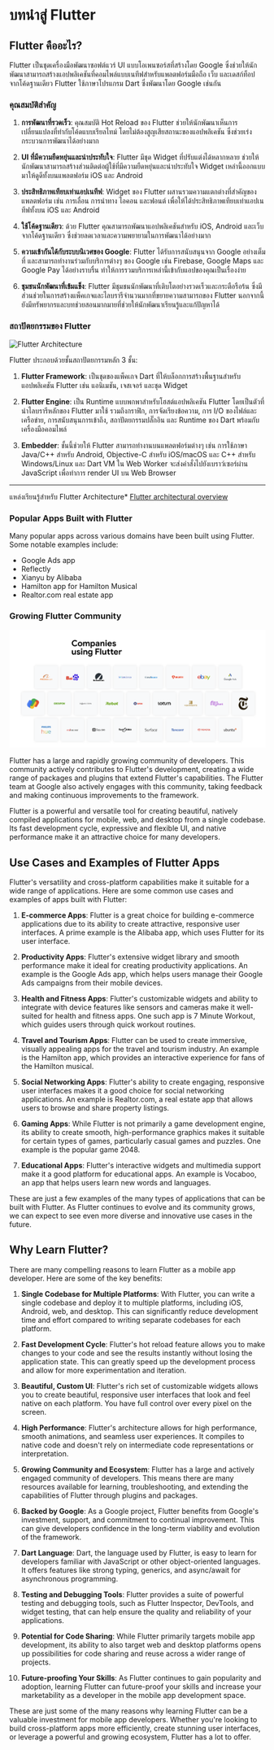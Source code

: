 # บทนำสู่ Flutter

## Flutter คืออะไร?

Flutter เป็นชุดเครื่องมือพัฒนาซอฟต์แวร์ UI แบบโอเพนซอร์สที่สร้างโดย Google ซึ่งช่วยให้นักพัฒนาสามารถสร้างแอปพลิเคชันที่คอมไพล์แบบเนทีฟสำหรับแพลตฟอร์มมือถือ เว็บ และเดสก์ท็อป จากโค้ดฐานเดียว Flutter ใช้ภาษาโปรแกรม Dart ซึ่งพัฒนาโดย Google เช่นกัน

### คุณสมบัติสำคัญ

1. **การพัฒนาที่รวดเร็ว**: คุณสมบัติ Hot Reload ของ Flutter ช่วยให้นักพัฒนาเห็นการเปลี่ยนแปลงที่ทำกับโค้ดแบบเรียลไทม์ โดยไม่ต้องสูญเสียสถานะของแอปพลิเคชัน ซึ่งช่วยเร่งกระบวนการพัฒนาได้อย่างมาก

2. **UI ที่มีความยืดหยุ่นและน่าประทับใจ**: Flutter มีชุด Widget ที่ปรับแต่งได้หลากหลาย ช่วยให้นักพัฒนาสามารถสร้างส่วนติดต่อผู้ใช้ที่มีความยืดหยุ่นและน่าประทับใจ Widget เหล่านี้ออกแบบมาให้ดูดีทั้งบนแพลตฟอร์ม iOS และ Android

3. **ประสิทธิภาพเทียบเท่าแอปเนทีฟ**: Widget ของ Flutter ผสานรวมความแตกต่างที่สำคัญของแพลตฟอร์ม เช่น การเลื่อน การนำทาง ไอคอน และฟอนต์ เพื่อให้ได้ประสิทธิภาพเทียบเท่าแอปเนทีฟทั้งบน iOS และ Android

4. **ใช้โค้ดฐานเดียว**: ด้วย Flutter คุณสามารถพัฒนาแอปพลิเคชันสำหรับ iOS, Android และเว็บจากโค้ดฐานเดียว ซึ่งช่วยลดเวลาและความพยายามในการพัฒนาได้อย่างมาก

5. **ความเข้ากันได้กับระบบนิเวศของ Google**: Flutter ได้รับการสนับสนุนจาก Google อย่างเต็มที่ และสามารถทำงานร่วมกับบริการต่างๆ ของ Google เช่น Firebase, Google Maps และ Google Pay ได้อย่างราบรื่น ทำให้การรวมบริการเหล่านี้เข้ากับแอปของคุณเป็นเรื่องง่าย

6. **ชุมชนนักพัฒนาที่เข้มแข็ง**: Flutter มีชุมชนนักพัฒนาที่เติบโตอย่างรวดเร็วและกระตือรือร้น ซึ่งมีส่วนช่วยในการสร้างแพ็คเกจและไลบรารีจำนวนมากที่ขยายความสามารถของ Flutter นอกจากนี้ยังมีทรัพยากรและบทช่วยสอนมากมายที่ช่วยให้นักพัฒนาเรียนรู้และแก้ปัญหาได้

### **สถาปัตยกรรมของ Flutter**

![Flutter Architecture](https://docs.flutter.dev/assets/images/docs/arch-overview/archdiagram.png)

Flutter ประกอบด้วยชั้นสถาปัตยกรรมหลัก 3 ชั้น:

1. **Flutter Framework**: เป็นชุดของแพ็คเกจ Dart ที่ให้บล็อกการสร้างพื้นฐานสำหรับแอปพลิเคชัน Flutter เช่น แอนิเมชัน, เจสเจอร์ และชุด Widget

2. **Flutter Engine**: เป็น Runtime แบบพกพาสำหรับโฮสต์แอปพลิเคชัน Flutter โดยเป็นตัวที่นำไลบรารีหลักของ Flutter มาใช้ รวมถึงกราฟิก, การจัดเรียงข้อความ, การ I/O ของไฟล์และเครือข่าย, การสนับสนุนการเข้าถึง, สถาปัตยกรรมปลั๊กอิน และ Runtime ของ Dart พร้อมกับเครื่องมือคอมไพล์

3. **Embedder**: ชั้นนี้ช่วยให้ Flutter สามารถทำงานบนแพลตฟอร์มต่างๆ เช่น การใช้ภาษา Java/C++ สำหรับ Android, Objective-C สำหรับ iOS/macOS และ C++ สำหรับ Windows/Linux และ Dart VM ใน Web Worker จะส่งคำสั่งไปยังเบราว์เซอร์ผ่าน JavaScript เพื่อทำการ render UI บน Web Browser

---

แหล่งเรียนรู้สำหรับ Flutter Architecture\* [Flutter architectural overview](https://docs.flutter.dev/resources/architectural-overview)

### Popular Apps Built with Flutter

Many popular apps across various domains have been built using Flutter. Some notable examples include:

- Google Ads app
- Reflectly
- Xianyu by Alibaba
- Hamilton app for Hamilton Musical
- Realtor.com real estate app

### Growing Flutter Community

![Company using Flutter](/assets/images/company.png)

Flutter has a large and rapidly growing community of developers. This community actively contributes to Flutter's development, creating a wide range of packages and plugins that extend Flutter's capabilities. The Flutter team at Google also actively engages with this community, taking feedback and making continuous improvements to the framework.

Flutter is a powerful and versatile tool for creating beautiful, natively compiled applications for mobile, web, and desktop from a single codebase. Its fast development cycle, expressive and flexible UI, and native performance make it an attractive choice for many developers.

## Use Cases and Examples of Flutter Apps

Flutter's versatility and cross-platform capabilities make it suitable for a wide range of applications. Here are some common use cases and examples of apps built with Flutter:

1. **E-commerce Apps**: Flutter is a great choice for building e-commerce applications due to its ability to create attractive, responsive user interfaces. A prime example is the Alibaba app, which uses Flutter for its user interface.

2. **Productivity Apps**: Flutter's extensive widget library and smooth performance make it ideal for creating productivity applications. An example is the Google Ads app, which helps users manage their Google Ads campaigns from their mobile devices.

3. **Health and Fitness Apps**: Flutter's customizable widgets and ability to integrate with device features like sensors and cameras make it well-suited for health and fitness apps. One such app is 7 Minute Workout, which guides users through quick workout routines.

4. **Travel and Tourism Apps**: Flutter can be used to create immersive, visually appealing apps for the travel and tourism industry. An example is the Hamilton app, which provides an interactive experience for fans of the Hamilton musical.

5. **Social Networking Apps**: Flutter's ability to create engaging, responsive user interfaces makes it a good choice for social networking applications. An example is Realtor.com, a real estate app that allows users to browse and share property listings.

6. **Gaming Apps**: While Flutter is not primarily a game development engine, its ability to create smooth, high-performance graphics makes it suitable for certain types of games, particularly casual games and puzzles. One example is the popular game 2048.

7. **Educational Apps**: Flutter's interactive widgets and multimedia support make it a good platform for educational apps. An example is Vocaboo, an app that helps users learn new words and languages.

These are just a few examples of the many types of applications that can be built with Flutter. As Flutter continues to evolve and its community grows, we can expect to see even more diverse and innovative use cases in the future.

## Why Learn Flutter?

There are many compelling reasons to learn Flutter as a mobile app developer. Here are some of the key benefits:

1. **Single Codebase for Multiple Platforms**: With Flutter, you can write a single codebase and deploy it to multiple platforms, including iOS, Android, web, and desktop. This can significantly reduce development time and effort compared to writing separate codebases for each platform.

2. **Fast Development Cycle**: Flutter's hot reload feature allows you to make changes to your code and see the results instantly without losing the application state. This can greatly speed up the development process and allow for more experimentation and iteration.

3. **Beautiful, Custom UI**: Flutter's rich set of customizable widgets allows you to create beautiful, responsive user interfaces that look and feel native on each platform. You have full control over every pixel on the screen.

4. **High Performance**: Flutter's architecture allows for high performance, smooth animations, and seamless user experiences. It compiles to native code and doesn't rely on intermediate code representations or interpretation.

5. **Growing Community and Ecosystem**: Flutter has a large and actively engaged community of developers. This means there are many resources available for learning, troubleshooting, and extending the capabilities of Flutter through plugins and packages.

6. **Backed by Google**: As a Google project, Flutter benefits from Google's investment, support, and commitment to continual improvement. This can give developers confidence in the long-term viability and evolution of the framework.

7. **Dart Language**: Dart, the language used by Flutter, is easy to learn for developers familiar with JavaScript or other object-oriented languages. It offers features like strong typing, generics, and async/await for asynchronous programming.

8. **Testing and Debugging Tools**: Flutter provides a suite of powerful testing and debugging tools, such as Flutter Inspector, DevTools, and widget testing, that can help ensure the quality and reliability of your applications.

9. **Potential for Code Sharing**: While Flutter primarily targets mobile app development, its ability to also target web and desktop platforms opens up possibilities for code sharing and reuse across a wider range of projects.

10. **Future-proofing Your Skills**: As Flutter continues to gain popularity and adoption, learning Flutter can future-proof your skills and increase your marketability as a developer in the mobile app development space.

These are just some of the many reasons why learning Flutter can be a valuable investment for mobile app developers. Whether you're looking to build cross-platform apps more efficiently, create stunning user interfaces, or leverage a powerful and growing ecosystem, Flutter has a lot to offer.
